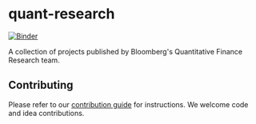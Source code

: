 # quant-research
[![Binder](https://mybinder.org/badge_logo.svg)](https://mybinder.org/v2/gh/bloomberg/quant-research/master?urlpath=voila%2Frender%2FIndex.ipynb)

A collection of projects published by Bloomberg's Quantitative Finance Research team.

## Contributing

Please refer to our [contribution guide](https://github.com/bloomberg/.github/blob/master/CONTRIBUTING.md) for instructions.
We welcome code and idea contributions.
